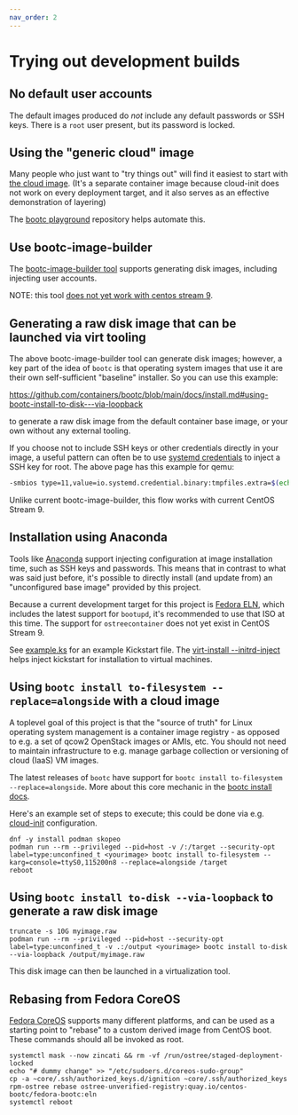 ```yaml
---
nav_order: 2
---
```


# Trying out development builds

## No default user accounts

The default images produced do *not* include any default passwords or SSH keys.
There is a `root` user present, but its password is locked.

## Using the "generic cloud" image

Many people who just want to "try things out" will find it easiest to start
with [the cloud image](https://github.com/CentOS/centos-bootc-layered/tree/main/cloud).
(It's a separate container image because cloud-init does not work on every deployment
 target, and it also serves as an effective demonstration of layering)

The [bootc playground](https://github.com/vrothberg/bootc-playground) repository
helps automate this.

## Use bootc-image-builder

The [bootc-image-builder tool](https://github.com/osbuild/bootc-image-builder)
supports generating disk images, including injecting user accounts.

NOTE: this tool [does not yet work with centos stream 9](https://github.com/osbuild/bootc-image-builder/issues/20).

## Generating a raw disk image that can be launched via virt tooling

The above bootc-image-builder tool can generate disk images; however, a key part
of the idea of `bootc` is that operating system images that use it are their
own self-sufficient "baseline" installer.  So you can use this example:

<https://github.com/containers/bootc/blob/main/docs/install.md#using-bootc-install-to-disk---via-loopback>

to generate a raw disk image from the default container base image, or your own
without any external tooling.

If you choose not to include SSH keys or other credentials directly in your image,
a useful pattern can often be to use [systemd credentials](https://systemd.io/CREDENTIALS/)
to inject a SSH key for root.  The above page has this example for qemu:

```bash
-smbios type=11,value=io.systemd.credential.binary:tmpfiles.extra=$(echo "f~ /root/.ssh/authorized_keys 600 root root - $(ssh-add -L | base64 -w 0)" | base64 -w 0)
```

Unlike current bootc-image-builder, this flow works with current CentOS Stream 9.

## Installation using Anaconda

Tools like
[Anaconda](https://anaconda-installer.readthedocs.io/en/latest/intro.html)
support injecting configuration at image installation time, such as SSH keys and
passwords. This means that in contrast to what was said just before, it's
possible to directly install (and update from) an "unconfigured base image"
provided by this project.

Because a current development target for this project is [Fedora ELN](https://docs.fedoraproject.org/en-US/eln/),
which includes the latest support for `bootupd`, it's recommended to use
that ISO at this time.  The support for `ostreecontainer` does not
yet exist in CentOS Stream 9.

See [example.ks](example.ks) for an example Kickstart file. The
[virt-install --initrd-inject](https://github.com/virt-manager/virt-manager/blob/main/man/virt-install.rst#--initrd-inject)
helps inject kickstart for installation to virtual machines.

## Using `bootc install to-filesystem --replace=alongside` with a cloud image

A toplevel goal of this project is that the "source of truth" for Linux
operating system management is a container image registry - as opposed to e.g. a
set of qcow2 OpenStack images or AMIs, etc. You should not need to maintain
infrastructure to e.g. manage garbage collection or versioning of cloud (IaaS)
VM images.

The latest releases of `bootc` have support for
`bootc install to-filesystem --replace=alongside`. More about this core mechanic
in the
[bootc install docs](https://github.com/containers/bootc/blob/main/docs/install.md).

Here's an example set of steps to execute; this could be done via e.g.
[cloud-init](https://cloudinit.readthedocs.io/en/latest/reference/index.html)
configuration.

```shell
dnf -y install podman skopeo
podman run --rm --privileged --pid=host -v /:/target --security-opt label=type:unconfined_t <yourimage> bootc install to-filesystem --karg=console=ttyS0,115200n8 --replace=alongside /target
reboot
```

<!--
## Booting directly from KVM guest image

There's a provisional KVM guest image uploaded here:

<https://fedorapeople.org/~walters/cloud-init-base-eln-20231029.qcow2.zst>
-->

## Using `bootc install to-disk --via-loopback` to generate a raw disk image

```shell
truncate -s 10G myimage.raw
podman run --rm --privileged --pid=host --security-opt label=type:unconfined_t -v .:/output <yourimage> bootc install to-disk --via-loopback /output/myimage.raw
```

This disk image can then be launched in a virtualization tool.

## Rebasing from Fedora CoreOS

[Fedora CoreOS](https://docs.fedoraproject.org/en-US/fedora-coreos/) supports
many different platforms, and can be used as a starting point to "rebase" to a
custom derived image from CentOS boot.  These commands should all be invoked
as root.

```shell
systemctl mask --now zincati && rm -vf /run/ostree/staged-deployment-locked
echo "# dummy change" >> "/etc/sudoers.d/coreos-sudo-group"
cp -a ~core/.ssh/authorized_keys.d/ignition ~core/.ssh/authorized_keys
rpm-ostree rebase ostree-unverified-registry:quay.io/centos-bootc/fedora-bootc:eln
systemctl reboot
```
